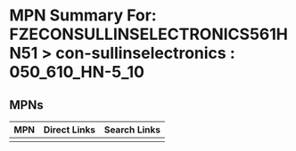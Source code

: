 



# MPN Summary For: FZECONSULLINSELECTRONICS561HN51 > con-sullinselectronics : 050_610_HN-5_10

## MPNs
  

|MPN|Direct Links|Search Links|
| :--- | :--- | :--- |
||||
